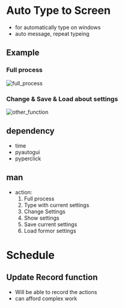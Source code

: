# Auto Type to Screen
- for automatically type on windows
- auto message, repeat typeing

## Example
### Full process
![full_process](https://github.com/lyz508/AutoTypeToScreen/blob/master/resources/autoType_full_process.gif)
### Change & Save & Load about settings
![other_function](https://github.com/lyz508/AutoTypeToScreen/blob/master/resources/autoType_other.gif)


## dependency
- time
- pyautogui
- pyperclick

## man
- action:
    1. Full process
    2. Type with current settings
    3. Change Settings
    4. Show settings
    5. Save current settings
    6. Load formor settings

# Schedule
## Update Record function
- Will be able to record the actions
- can afford complex work